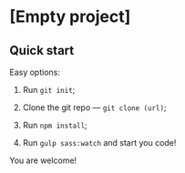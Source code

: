 # [Empty project]


## Quick start

Easy options:


1. Run `git init`;

2. Clone the git repo — `git clone (url)`;

3. Run `npm install`;

4. Run `gulp sass:watch` and start you code!

You are welcome!
